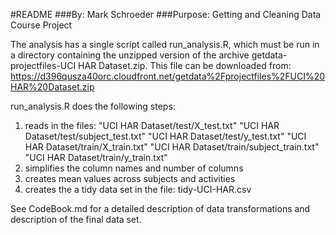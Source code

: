 #README
###By: Mark Schroeder
###Purpose: Getting and Cleaning Data Course Project

The analysis has a single script called run_analysis.R, which must be run in a directory containing the unzipped version of the archive getdata-projectfiles-UCI HAR Dataset.zip.  This file can be downloaded from:
https://d396qusza40orc.cloudfront.net/getdata%2Fprojectfiles%2FUCI%20HAR%20Dataset.zip

run_analysis.R does the following steps:

1. reads in the files:
"UCI HAR Dataset/test/X_test.txt"
"UCI HAR Dataset/test/subject_test.txt"
"UCI HAR Dataset/test/y_test.txt"
"UCI HAR Dataset/train/X_train.txt"
"UCI HAR Dataset/train/subject_train.txt"
"UCI HAR Dataset/train/y_train.txt"
2. simplifies the column names and number of columns
3. creates mean values across subjects and activities
4. creates the a tidy data set in the file: tidy-UCI-HAR.csv

See CodeBook.md for a detailed description of data transformations and description of the final data set.
